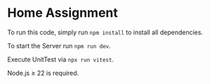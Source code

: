 # Home Assignment

To run this code, simply run `npm install` to install all dependencies.

To start the Server run `npm run dev`.

Execute UnitTest via `npx run vitest`.

Node.js ≥ 22 is required.
